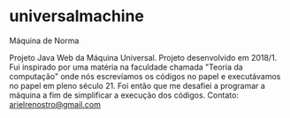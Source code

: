 # universalmachine
Máquina de Norma

Projeto Java Web da Máquina Universal. Projeto desenvolvido em 2018/1. Fui inspirado por uma matéria na faculdade chamada "Teoria da computação" onde nós escrevíamos os códigos no papel e executávamos no papel em pleno século 21. Foi então que me desafiei a programar a máquina a fim de simplificar a execução dos códigos.
Contato: arielrenostro@gmail.com
